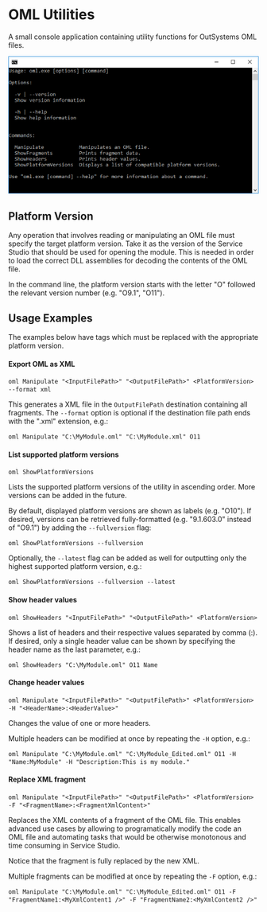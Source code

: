 # OML Utilities

A small console application containing utility functions for OutSystems OML files.

![OML Console Image Example](docs/oml-console.png)

## Platform Version

Any operation that involves reading or manipulating an OML file must specify the target platform version. Take it as the version of the Service Studio that should be used for opening the module. This is needed in order to load the correct DLL assemblies for decoding the contents of the OML file.

In the command line, the platform version starts with the letter "O" followed the relevant version number (e.g. "O9.1", "O11").

## Usage Examples

The examples below have <PlatformVersion> tags which must be replaced with the appropriate platform version.

#### Export OML as XML

```
oml Manipulate "<InputFilePath>" "<OutputFilePath>" <PlatformVersion> --format xml
```

This generates a XML file in the `OutputFilePath` destination containing all fragments. The `--format` option is optional if the destination file path ends with the ".xml" extension, e.g.:

```
oml Manipulate "C:\MyModule.oml" "C:\MyModule.xml" O11
```

#### List supported platform versions

```
oml ShowPlatformVersions
```

Lists the supported platform versions of the utility in ascending order. More versions can be added in the future.

By default, displayed platform versions are shown as labels (e.g. "O10"). If desired, versions can be retrieved fully-formatted (e.g. "9.1.603.0" instead of "O9.1") by adding the `--fullversion` flag:

```
oml ShowPlatformVersions --fullversion
```

Optionally, the `--latest` flag can be added as well for outputting only the highest supported platform version, e.g.:

```
oml ShowPlatformVersions --fullversion --latest
```

#### Show header values

```
oml ShowHeaders "<InputFilePath>" "<OutputFilePath>" <PlatformVersion>
```

Shows a list of headers and their respective values separated by comma (:). If desired, only a single header value can be shown by specifying the header name as the last parameter, e.g.:

```
oml ShowHeaders "C:\MyModule.oml" O11 Name
```

#### Change header values

```
oml Manipulate "<InputFilePath>" "<OutputFilePath>" <PlatformVersion> -H "<HeaderName>:<HeaderValue>"
```

Changes the value of one or more headers.

Multiple headers can be modified at once by repeating the `-H` option, e.g.:

```
oml Manipulate "C:\MyModule.oml" "C:\MyModule_Edited.oml" O11 -H "Name:MyModule" -H "Description:This is my module."
```

#### Replace XML fragment

```
oml Manipulate "<InputFilePath>" "<OutputFilePath>" <PlatformVersion> -F "<FragmentName>:<FragmentXmlContent>"
```

Replaces the XML contents of a fragment of the OML file. This enables advanced use cases by allowing to programatically modify the code an OML file and automating tasks that would be otherwise monotonous and time consuming in Service Studio.

Notice that the fragment is fully replaced by the new XML.

Multiple fragments can be modified at once by repeating the `-F` option, e.g.:

```
oml Manipulate "C:\MyModule.oml" "C:\MyModule_Edited.oml" O11 -F "FragmentName1:<MyXmlContent1 />" -F "FragmentName2:<MyXmlContent2 />"
```
